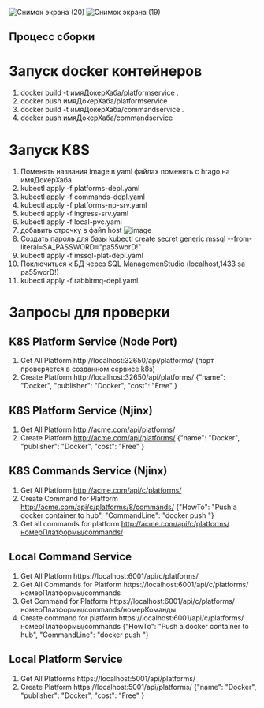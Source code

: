 ![Снимок экрана (20)](https://user-images.githubusercontent.com/87278338/181697753-aea360f4-a7b5-4202-a5fb-152ae67d4a17.png)
![Снимок экрана (19)](https://user-images.githubusercontent.com/87278338/181697771-f6794561-4207-48be-bfd9-80c99bf27679.png)

## Процесс сборки

# Запуск docker контейнеров
1. docker build -t имяДокерХаба/platformservice .
2. docker push имяДокерХаба/platformservice
3. docker build -t имяДокерХаба/commandservice .
4. docker push имяДокерХаба/commandservice

# Запуск K8S
1. Поменять названия image в yaml файлах поменять с hrago на имяДокерХаба
2. kubectl apply -f platforms-depl.yaml
3. kubectl apply -f commands-depl.yaml
4. kubectl apply -f platforms-np-srv.yaml
5. kubectl apply -f ingress-srv.yaml
6. kubectl apply -f local-pvc.yaml
7. добавить строчку в файл host ![image](https://user-images.githubusercontent.com/87278338/181699618-c58ce878-214c-4cfb-a512-5b8e63bf699b.png)
8. Создать пароль для базы kubectl create secret generic mssql --from-literal=SA_PASSWORD="pa55worD!"
9. kubectl apply -f mssql-plat-depl.yaml
10. Поключиться к БД через SQL ManagemenStudio (localhost,1433 sa pa55worD!)
11. kubectl apply -f rabbitmq-depl.yaml

# Запросы для проверки
## K8S Platform Service (Node Port)
1. Get All Platform http://localhost:32650/api/platforms/ (порт проверяется в созданном сервисе k8s)
2. Create Platform http://localhost:32650/api/platforms/ {"name": "Docker", "publisher": "Docker", "cost": "Free" }
## K8S Platform Service (Njinx)
1. Get All Platform http://acme.com/api/platforms/
2. Create Platform http://acme.com/api/platforms/ {"name": "Docker", "publisher": "Docker", "cost": "Free" }
## K8S Commands Service (Njinx)
1. Get All Platform http://acme.com/api/c/platforms/
2. Create Command for Platform http://acme.com/api/c/platforms/8/commands/ {"HowTo": "Push a docker container to hub", "CommandLine": "docker push <name of container>"}
3. Get all commands for platform http://acme.com/api/c/platforms/номерПлатформы/commands/
## Local Command Service
1. Get All Platform https://localhost:6001/api/c/platforms/
2. Get All Commands for Platform https://localhost:6001/api/c/platforms/номерПлатформы/commands
3. Get Command for Platform https://localhost:6001/api/c/platforms/номерПлатформы/commands/номерКоманды
4. Create command for platform https://localhost:6001/api/c/platforms/номерПлатформы/commands {"HowTo": "Push a docker container to hub", "CommandLine": "docker push <name of container>"}
## Local Platform Service
1. Get All Platforms https://localhost:5001/api/platforms/
2. Create Platform https://localhost:5001/api/platforms/  {"name": "Docker", "publisher": "Docker", "cost": "Free" }
